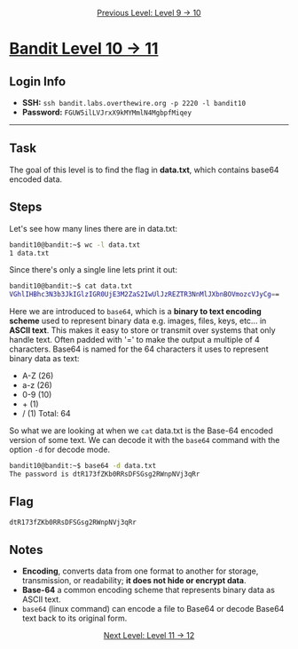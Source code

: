 <p align="center">
<a href="level-9→10.md">Previous Level: Level 9 → 10</a>
</p>

# [Bandit Level 10 → 11](https://overthewire.org/wargames/bandit/bandit11.html)

## Login Info
- **SSH:** `ssh bandit.labs.overthewire.org -p 2220 -l bandit10`
- **Password:** `FGUW5ilLVJrxX9kMYMmlN4MgbpfMiqey`

---

## Task 
The goal of this level is to find the flag in **data.txt**, which contains base64 encoded data.

## Steps
Let's see how many lines there are in data.txt:
```bash
bandit10@bandit:~$ wc -l data.txt
1 data.txt
```
Since there's only a single line lets print it out:
```bash
bandit10@bandit:~$ cat data.txt       
VGhlIHBhc3N3b3JkIGlzIGR0UjE3M2ZaS2IwUlJzREZTR3NnMlJXbnBOVmozcVJyCg==
```
Here we are introduced to `base64`, which is a **binary to text encoding scheme** used to represent binary data e.g. images, files, keys, etc... in **ASCII text**.
This makes it easy to store or transmit over systems that only handle text. Often padded with '=' to make the output a multiple of 4 characters.
Base64 is named for the 64 characters it uses to represent binary data as text:
- A-Z (26)
- a-z (26)
- 0-9 (10)
- \+ (1)
- / (1)
Total: 64

So what we are looking at when we `cat` data.txt is the Base-64 encoded version of some text.
We can decode it with the `base64` command with the option `-d` for decode mode.
```bash
bandit10@bandit:~$ base64 -d data.txt                      
The password is dtR173fZKb0RRsDFSGsg2RWnpNVj3qRr
```

## Flag 
```bash
dtR173fZKb0RRsDFSGsg2RWnpNVj3qRr
```

## Notes
- **Encoding**, converts data from one format to another for storage, transmission, or readability; **it does not hide or encrypt data**.
- **Base-64** a common encoding scheme that represents binary data as ASCII text.
- `base64` (linux command) can encode a file to Base64 or decode Base64 text back to its original form.


<p align="center">
<a href="level-11→12.md">Next Level: Level 11 → 12</a>
</p>

